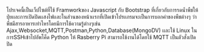 โปรเจคนี้เป็นเว็ปไซต์ที่ใช้ Framworkของ Javascript กับ Bootstrap ที่เกี่ยวกับการรดน้ำพืชให้ปุ๋ยเเละการเปิดปิดเเสงไฟเเละในส่วนของหน้าเเรกที่เปิดเข้าโปรเเกรมจะเป็นการบอกค่าของพืชต่างๆ
ว่าพืชมีสารอาหารเท่าไหรโดยมีการใช้ความรู้ต่างๆเช่น Ajax,Websocket,MQTT,Postman,Python,Database(MongoDV) เเละใช้ Linux ในการSSHเข้าไปอัพโค็ด Python ให้ Rasberry Pi
สามารถใช้งานได้โดยใช้ MQTT เป็นตัวสั่งเปิดปิด
